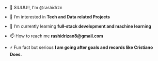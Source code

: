- 🌱 SIUUU!!, I'm @rashidrzn
- 🌱 I’m interested in **Tech and Data related Projects**
- 🌱 I’m currently learning **full-stack development and machine learning**

- 📫 How to reach me **rashidrizan8@gmail.com**

- ⚡ Fun fact but serious **I am going after goals and records like Cristiano Does.**
